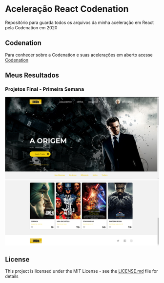 # Aceleração React Codenation

Repositório para guarda todos os arquivos da minha aceleração em React pela Codenation em 2020

## Codenation

Para conhecer sobre a Codenation e suas acelerações em aberto acesse [Codenation](https://www.codenation.dev/)

## Meus Resultados

### Projetos Final - Primeira Semana
![](react-11/public/img/Print_Week1.png)
![](react-11/public/img/Print_Week1_2.png)

## License

This project is licensed under the MIT License - see the [LICENSE.md](LICENSE.md) file for details
